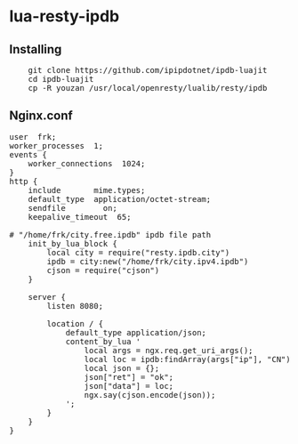 # lua-resty-ipdb

## Installing
<pre>
    git clone https://github.com/ipipdotnet/ipdb-luajit
    cd ipdb-luajit
    cp -R youzan /usr/local/openresty/lualib/resty/ipdb
</pre>
## Nginx.conf
<pre>
user  frk;
worker_processes  1;
events {
    worker_connections  1024;
}
http {
    include       mime.types;
    default_type  application/octet-stream;
    sendfile        on;
    keepalive_timeout  65;

# "/home/frk/city.free.ipdb" ipdb file path
    init_by_lua_block {
        local city = require("resty.ipdb.city")
        ipdb = city:new("/home/frk/city.ipv4.ipdb")
        cjson = require("cjson")
    }

    server {
        listen 8080;

        location / {
            default_type application/json;
            content_by_lua '
                local args = ngx.req.get_uri_args();
                local loc = ipdb:findArray(args["ip"], "CN");
                local json = {};
                json["ret"] = "ok";
                json["data"] = loc;
                ngx.say(cjson.encode(json));
            ';
        }
    }
}

</pre>